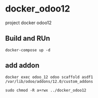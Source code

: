 # docker_odoo12

project docker odoo12

## Build and RUn

```
docker-compose up -d
```

## add addon

```
docker exec odoo_12 odoo scaffold asdf1 /var/lib/odoo/addons/12.0/custom_addons
```

```
sudo chmod -R a+rwx ../docker_odoo12
```
